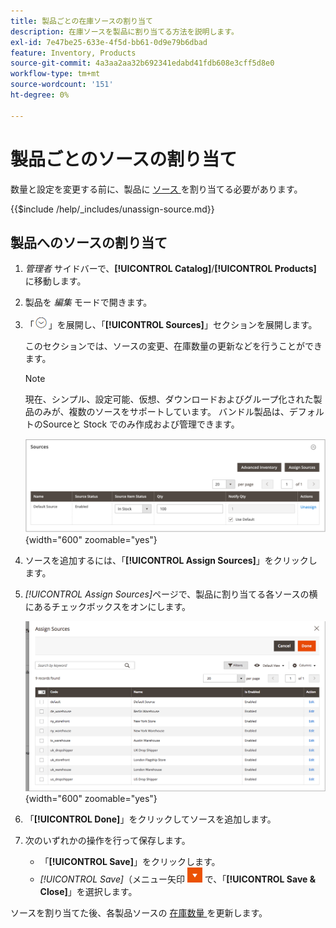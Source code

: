```yaml
---
title: 製品ごとの在庫ソースの割り当て
description: 在庫ソースを製品に割り当てる方法を説明します。
exl-id: 7e47be25-633e-4f5d-bb61-0d9e79b6dbad
feature: Inventory, Products
source-git-commit: 4a3aa2aa32b692341edabd41fdb608e3cff5d8e0
workflow-type: tm+mt
source-wordcount: '151'
ht-degree: 0%

---
```


# 製品ごとのソースの割り当て

数量と設定を変更する前に、製品に [ ソース ](sources-manage.md) を割り当てる必要があります。

{{$include /help/_includes/unassign-source.md}}

## 製品へのソースの割り当て

1. _管理者_ サイドバーで、**[!UICONTROL Catalog]**/**[!UICONTROL Products]** に移動します。

1. 製品を _編集_ モードで開きます。

1. 「![ 展開セレクター ](../assets/icon-display-expand.png)」を展開し、「**[!UICONTROL Sources]**」セクションを展開します。

   このセクションでは、ソースの変更、在庫数量の更新などを行うことができます。

   >[!NOTE]
   >
   >現在、シンプル、設定可能、仮想、ダウンロードおよびグループ化された製品のみが、複数のソースをサポートしています。 バンドル製品は、デフォルトのSourceと Stock でのみ作成および管理できます。

   ![ 製品ソースセクション ](assets/inventory-product-sources-before.png){width="600" zoomable="yes"}

1. ソースを追加するには、「**[!UICONTROL Assign Sources]**」をクリックします。

1. _[!UICONTROL Assign Sources]_&#x200B;ページで、製品に割り当てる各ソースの横にあるチェックボックスをオンにします。

   ![Product - ソースの割り当て ](assets/inventory-product-assign-sources.png){width="600" zoomable="yes"}

1. 「**[!UICONTROL Done]**」をクリックしてソースを追加します。

1. 次のいずれかの操作を行って保存します。

   - 「**[!UICONTROL Save]**」をクリックします。
   - _[!UICONTROL Save]_（メニュー矢印 ![ メニュー ](../assets/icon-menu-down-arrow-red.png) で、「**[!UICONTROL Save & Close]**」を選択します。

ソースを割り当てた後、各製品ソースの [ 在庫数量 ](quantities-assign-per-product.md) を更新します。

<!-- Last updated from includes: 2022-08-30 15:36:09 -->
